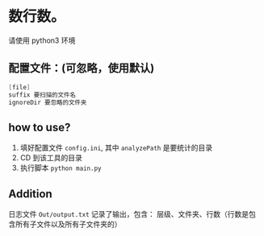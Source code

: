 # 数行数。

请使用 python3 环境

## 配置文件：(可忽略，使用默认)

```c
[file]
suffix 要扫描的文件名
ignoreDir 要忽略的文件夹
```

## how to use?

1. 填好配置文件 `config.ini`, 其中 `analyzePath` 是要统计的目录
2. CD 到该工具的目录
3. 执行脚本 `python main.py`

## Addition

日志文件 `Out/output.txt` 记录了输出，包含： 层级、文件夹、行数（行数是包含所有子文件以及所有子文件夹的）